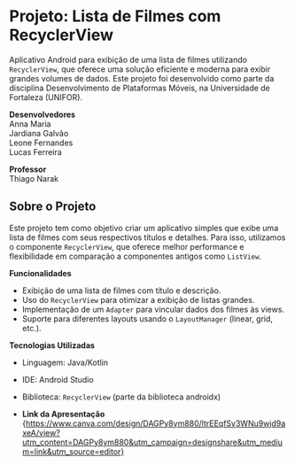 # Projeto: Lista de Filmes com RecyclerView
Aplicativo Android para exibição de uma lista de filmes utilizando ``RecyclerView``, que oferece uma solução eficiente e moderna para exibir grandes volumes de dados. Este projeto foi desenvolvido como parte da disciplina Desenvolvimento de Plataformas Móveis, na Universidade de Fortaleza (UNIFOR).

**Desenvolvedores** \
Anna Maria \
Jardiana Galvão \
Leone Fernandes \
Lucas Ferreira 

**Professor** \
Thiago Narak

## Sobre o Projeto
Este projeto tem como objetivo criar um aplicativo simples que exibe uma lista de filmes com seus respectivos títulos e detalhes. Para isso, utilizamos o componente ``RecyclerView``, que oferece melhor performance e flexibilidade em comparação a componentes antigos como ``ListView``.

**Funcionalidades**
- Exibição de uma lista de filmes com título e descrição.
- Uso do ``RecyclerView`` para otimizar a exibição de listas grandes.
- Implementação de um ``Adapter`` para vincular dados dos filmes às views.
- Suporte para diferentes layouts usando o ``LayoutManager`` (linear, grid, etc.).
  
**Tecnologias Utilizadas**
- Linguagem: Java/Kotlin
- IDE: Android Studio
- Biblioteca: ``RecyclerView`` (parte da biblioteca androidx)

- **Link da Apresentação** {https://www.canva.com/design/DAGPy8ym880/ltrEEqfSy3WNu9wjd9axeA/view?utm_content=DAGPy8ym880&utm_campaign=designshare&utm_medium=link&utm_source=editor}



